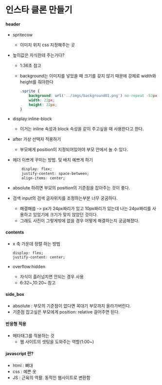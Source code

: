 # 인스타 클론 만들기

#### header

- spritecow

  - 이미지 위치 css 지정해주는 곳

- 높이값은 자식한테 주는거다?

  - 1:36초 참고

  - background는 이미지를 넣었을 때 크기를 갖지 않기 때문에 강제로 width와 height를 줘야한다

    ```css
    .sprite {
    	background: url('../imgs/background01.png') no-repeat -53px -235px;
    	width: 22px;
    	height: 22px;
    }
    ```

- display:inline-block

  - 이거는 inline 속성과 block 속성을 같이 주고싶을 때 사용한다고 한다.

- after 가상 선택자 적용하기

  - 부모에게 position이 지정되어있어야 부모 안에서 놀 수 있다.

- 헤더 이쁘게 꾸미는 방법. 및 배치 예쁘게 하기

  ```css
      display: flex;
      justify-content: space-between;
      align-items: center;
  ```

- absolute 하려면 부모의 position의 기준점을 잡아주는 것이 좋다.

- 검색 input의 검색 글자위치를 조정하는부분 너무 궁굼하다.

  - 해결해씀 -> px가 24px짜리가 있고 10px짜리가 있는데 나는 24px짜리를 사용하고 있었기에 크기가 맞지 않았던 것이다.
  - 그래도 사진이 그렇게밖에 없을 경우 어떻게 해결하는지 궁굼해졌다.

#### contents

- x 축 가운데 정렬 하는 방법

  ```css
  display: flex;
  justify-content: center;
  ```

  

- overflow:hidden
  - 자식이 흘러넘치면 안되는 경우 사용
  - 6:32~,10:20~ 참고

#### side_box

- absolute : 부모의 기준점이 없다면 꼭대기 부모까지 올라가버린다.
- 기준점 잡고싶은 부모에게 position: relative 걸어주면 된다.

#### 반응형 적용

- 메타태그를 적용하는 것
  - 웹 사이트의 셋팅을 도와주는 역할(1:00~)

#### javascript 란?

- html : 뼈대
- css : 예쁜 옷
- JS : 근육의 역활. 동적인 웹사이트로 변환함